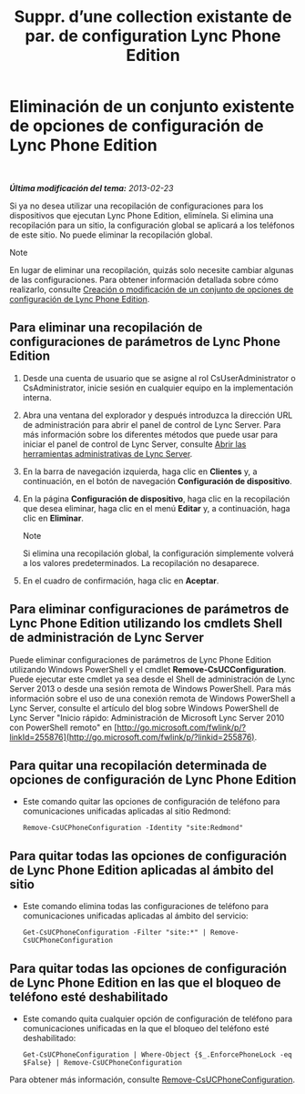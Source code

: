 ﻿---
title: "Suppr. d’une collection existante de par. de configuration Lync Phone Edition"
TOCTitle: "Suppr. d’une collection existante de par. de configuration Lync Phone Edition"
ms:assetid: 1bfc427d-4dcd-4199-b25f-8d5cfec2164f
ms:mtpsurl: https://technet.microsoft.com/es-es/library/JJ687984(v=OCS.15)
ms:contentKeyID: 49888909
ms.date: 01/07/2017
mtps_version: v=OCS.15
ms.translationtype: HT
---

# Eliminación de un conjunto existente de opciones de configuración de Lync Phone Edition

 

_**Última modificación del tema:** 2013-02-23_

Si ya no desea utilizar una recopilación de configuraciones para los dispositivos que ejecutan Lync Phone Edition, elimínela. Si elimina una recopilación para un sitio, la configuración global se aplicará a los teléfonos de este sitio. No puede eliminar la recopilación global.


> [!NOTE]
> En lugar de eliminar una recopilación, quizás solo necesite cambiar algunas de las configuraciones. Para obtener información detallada sobre cómo realizarlo, consulte <A href="lync-server-2013-create-or-modify-a-collection-of-lync-phone-edition-configuration-settings.md">Creación o modificación de un conjunto de opciones de configuración de Lync Phone Edition</A>.



## Para eliminar una recopilación de configuraciones de parámetros de Lync Phone Edition

1.  Desde una cuenta de usuario que se asigne al rol CsUserAdministrator o CsAdministrator, inicie sesión en cualquier equipo en la implementación interna.

2.  Abra una ventana del explorador y después introduzca la dirección URL de administración para abrir el panel de control de Lync Server. Para más información sobre los diferentes métodos que puede usar para iniciar el panel de control de Lync Server, consulte [Abrir las herramientas administrativas de Lync Server](lync-server-2013-open-lync-server-administrative-tools.md).

3.  En la barra de navegación izquierda, haga clic en **Clientes** y, a continuación, en el botón de navegación **Configuración de dispositivo**.

4.  En la página **Configuración de dispositivo**, haga clic en la recopilación que desea eliminar, haga clic en el menú **Editar** y, a continuación, haga clic en **Eliminar**.
    

    > [!NOTE]
    > Si elimina una recopilación global, la configuración simplemente volverá a los valores predeterminados. La recopilación no desaparece.



5.  En el cuadro de confirmación, haga clic en **Aceptar**.

## Para eliminar configuraciones de parámetros de Lync Phone Edition utilizando los cmdlets Shell de administración de Lync Server

Puede eliminar configuraciones de parámetros de Lync Phone Edition utilizando Windows PowerShell y el cmdlet **Remove-CsUCConfiguration**. Puede ejecutar este cmdlet ya sea desde el Shell de administración de Lync Server 2013 o desde una sesión remota de Windows PowerShell. Para más información sobre el uso de una conexión remota de Windows PowerShell a Lync Server, consulte el artículo del blog sobre Windows PowerShell de Lync Server "Inicio rápido: Administración de Microsoft Lync Server 2010 con PowerShell remoto" en [http://go.microsoft.com/fwlink/p/?linkId=255876](http://go.microsoft.com/fwlink/p/?linkid=255876).

## Para quitar una recopilación determinada de opciones de configuración de Lync Phone Edition

  - Este comando quitar las opciones de configuración de teléfono para comunicaciones unificadas aplicadas al sitio Redmond:
    
        Remove-CsUCPhoneConfiguration -Identity "site:Redmond"

## Para quitar todas las opciones de configuración de Lync Phone Edition aplicadas al ámbito del sitio

  - Este comando elimina todas las configuraciones de teléfono para comunicaciones unificadas aplicadas al ámbito del servicio:
    
        Get-CsUCPhoneConfiguration -Filter "site:*" | Remove-CsUCPhoneConfiguration

## Para quitar todas las opciones de configuración de Lync Phone Edition en las que el bloqueo de teléfono esté deshabilitado

  - Este comando quita cualquier opción de configuración de teléfono para comunicaciones unificadas en la que el bloqueo del teléfono esté deshabilitado:
    
        Get-CsUCPhoneConfiguration | Where-Object {$_.EnforcePhoneLock -eq $False} | Remove-CsUCPhoneConfiguration

Para obtener más información, consulte [Remove-CsUCPhoneConfiguration](https://docs.microsoft.com/en-us/powershell/module/skype/Remove-CsUCPhoneConfiguration).

